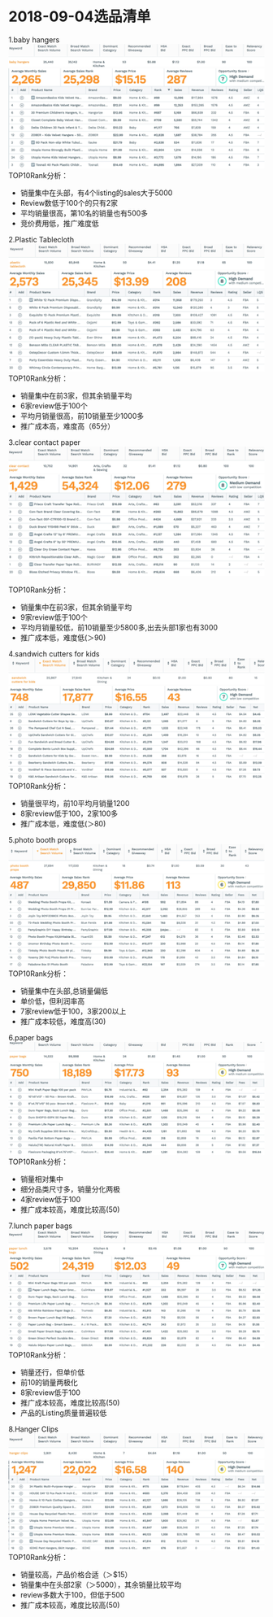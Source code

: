 # 2018-09-04选品清单

1.baby hangers
![](media/15360358595243.jpg)
![](media/15360360720433.jpg)
TOP10Rank分析：
- 销量集中在头部，有4个listing的sales大于5000
- Review数低于100个的只有2家
- 平均销量很高，第10名的销量也有500多
- 竞价费用低，推广难度低

2.Plastic Tablecloth
![](media/15358090951929/15358722806888.jpg)
![](media/15360370638580.jpg)
TOP10Rank分析：
- 销量集中在前3家，但其余销量平均
- 6家review低于100个
- 平均月销量很高，前10销量至少1000多
- 推广成本高，难度高（65分）

3.clear contact paper
![](media/15358090951929/15358111107232.jpg)
![](media/15360407159619.jpg)

TOP10Rank分析：
- 销量集中在前3家，但其余销量平均
- 9家review低于100个
- 平均月销量较低，前10销量至少5800多,出去头部1家也有3000
- 推广成本低，难度低(＞90)



4.sandwich cutters for kids
![](media/15360666163029.jpg)
![](media/15360665845295.jpg)
TOP10Rank分析：
- 销量很平均，前10平均月销量1200
- 8家review低于100，2家100多
- 推广成本低，难度低(＞80)

5.photo booth props
![](media/15358090951929/15358744185485.jpg)
![](media/15360680268432.jpg)
TOP10Rank分析：
- 销量集中在头部,总销量偏低
- 单价低，但利润率高
- 7家review低于100，3家200以上
- 推广成本较低，难度高(30)

6.paper bags
![](media/15358090951929/15358734058999.jpg)
![](media/15360689642995.jpg)
TOP10Rank分析：
- 销量相对集中
- 细分品类尺寸多，销量分化两极
- 4家review低于100
- 推广成本较高，难度比较高(50)

7.lunch paper bags
![](media/15360694321022.jpg)
![](media/15360694795758.jpg)
TOP10Rank分析：
- 销量还行，但单价低
- 前10的销量两极化
- 8家review低于100
- 推广成本较高，难度比较高(50)
- 产品的Listing质量普遍较低

8.Hanger Clips
![](media/15358090951929/15358105938905.jpg)
![](media/15360702434707.jpg)
TOP10Rank分析：
- 销量较高，产品价格合适（＞$15）
- 销量集中在头部2家（＞5000），其余销量比较平均
- review多数大于100，但低于500
- 推广成本较高，难度比较高(50)


